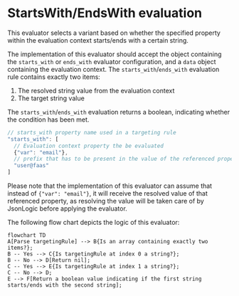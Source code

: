 # StartsWith/EndsWith evaluation

This evaluator selects a variant based on whether the specified property within the evaluation context
starts/ends with a certain string.

The implementation of this evaluator should accept the object containing the `starts_with` or `ends_with` evaluator
configuration, and a `data` object containing the evaluation context.
The `starts_with`/`ends_with` evaluation rule contains exactly two items:

1. The resolved string value from the evaluation context
2. The target string value

The `starts_with`/`ends_with` evaluation returns a boolean, indicating whether the condition has been met.

```js
// starts_with property name used in a targeting rule
"starts_with": [
  // Evaluation context property the be evaluated
  {"var": "email"},
  // prefix that has to be present in the value of the referenced property  
  "user@faas"
]
```

Please note that the implementation of this evaluator can assume that instead of `{"var": "email"}`, it will receive
the resolved value of that referenced property, as resolving the value will be taken care of by JsonLogic before
applying the evaluator.

The following flow chart depicts the logic of this evaluator:

```mermaid
flowchart TD
A[Parse targetingRule] --> B{Is an array containing exactly two items?};
B -- Yes --> C{Is targetingRule at index 0 a string?};
B -- No --> D[Return nil];
C -- Yes --> E{Is targetingRule at index 1 a string?};
C -- No --> D;
E --> F[Return a boolean value indicating if the first string starts/ends with the second string];
```
